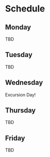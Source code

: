 # Schedule

## Monday

TBD

## Tuesday

TBD

## Wednesday

Excursion Day!

## Thursday

TBD

## Friday

TBD

